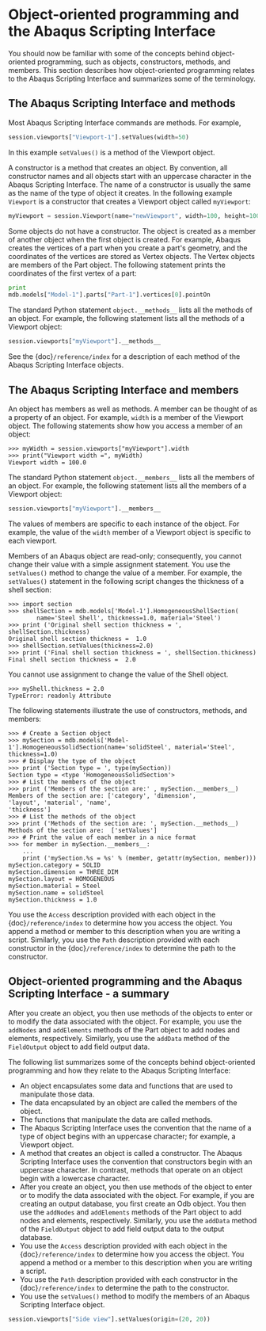 # Object-oriented programming and the Abaqus Scripting Interface

You should now be familiar with some of the concepts behind object-oriented programming, such as objects, constructors, methods, and members. This section describes how object-oriented programming relates to the Abaqus Scripting Interface and summarizes some of the terminology.

## The Abaqus Scripting Interface and methods

Most Abaqus Scripting Interface commands are methods. For example,

```python
session.viewports["Viewport-1"].setValues(width=50)
```

In this example `setValues()` is a method of the Viewport object.

A constructor is a method that creates an object. By convention, all constructor names and all objects start with an uppercase character in the Abaqus Scripting Interface. The name of a constructor is usually the same as the name of the type of object it creates. In the following example `Viewport` is a constructor that creates a Viewport object called `myViewport`:

```python
myViewport = session.Viewport(name="newViewport", width=100, height=100)
```

Some objects do not have a constructor. The object is created as a member of another object when the first object is created. For example, Abaqus creates the vertices of a part when you create a part's geometry, and the coordinates of the vertices are stored as Vertex objects. The Vertex objects are members of the Part object. The following statement prints the coordinates of the first vertex of a part:

```python
print
mdb.models["Model-1"].parts["Part-1"].vertices[0].pointOn
```

The standard Python statement `object.__methods__` lists all the methods of an object. For example, the following statement lists all the methods of a Viewport object:

```python
session.viewports["myViewport"].__methods__
```

See the {doc}`/reference/index` for a description of each method of the Abaqus Scripting Interface objects.

## The Abaqus Scripting Interface and members

An object has members as well as methods. A member can be thought of as a property of an object. For example, `width` is a member of the Viewport object. The following statements show how you access a member of an object:

```pycon
>>> myWidth = session.viewports["myViewport"].width
>>> print("Viewport width =", myWidth)
Viewport width = 100.0
```

The standard Python statement `object.__members__` lists all the members of an object. For example, the following statement lists all the members of a Viewport object:

```python
session.viewports["myViewport"].__members__
```

The values of members are specific to each instance of the object. For example, the value of the `width` member of a Viewport object is specific to each viewport.

Members of an Abaqus object are read-only; consequently, you cannot change their value with a simple assignment statement. You use the `setValues()` method to change the value of a member. For example, the `setValues()` statement in the following script changes the thickness of a shell section:

```pycon
>>> import section
>>> shellSection = mdb.models['Model-1'].HomogeneousShellSection(
        name='Steel Shell', thickness=1.0, material='Steel')
>>> print ('Original shell section thickness = ', shellSection.thickness)
Original shell section thickness =  1.0
>>> shellSection.setValues(thickness=2.0)
>>> print ('Final shell section thickness = ', shellSection.thickness)
Final shell section thickness =  2.0
```

You cannot use assignment to change the value of the Shell object.

```pycon
>>> myShell.thickness = 2.0
TypeError: readonly Attribute
```

The following statements illustrate the use of constructors, methods, and members:

```pycon
>>> # Create a Section object
>>> mySection = mdb.models['Model-1'].HomogeneousSolidSection(name='solidSteel', material='Steel', thickness=1.0)
>>> # Display the type of the object
>>> print ('Section type = ', type(mySection))
Section type = <type 'HomogeneousSolidSection'>
>>> # List the members of the object
>>> print ('Members of the section are:' , mySection.__members__)
Members of the section are: ['category', 'dimension',
'layout', 'material', 'name',
'thickness']
>>> # List the methods of the object
>>> print ('Methods of the section are: ', mySection.__methods__)
Methods of the section are:  ['setValues']
>>> # Print the value of each member in a nice format
>>> for member in mySection.__members__:
    ...
    print ('mySection.%s = %s' % (member, getattr(mySection, member)))
mySection.category = SOLID
mySection.dimension = THREE_DIM
mySection.layout = HOMOGENEOUS
mySection.material = Steel
mySection.name = solidSteel
mySection.thickness = 1.0
```

You use the `Access` description provided with each object in the {doc}`/reference/index` to determine how you access the object. You append a method or member to this description when you are writing a script. Similarly, you use the `Path` description provided with each constructor in the {doc}`/reference/index` to determine the path to the constructor.

## Object-oriented programming and the Abaqus Scripting Interface - a summary

After you create an object, you then use methods of the objects to enter or to modify the data associated with the object. For example, you use the `addNodes` and `addElements` methods of the Part object to add nodes and elements, respectively. Similarly, you use the `addData` method of the `FieldOutput` object to add field output data.

The following list summarizes some of the concepts behind object-oriented programming and how they relate to the Abaqus Scripting Interface:

- An object encapsulates some data and functions that are used to manipulate those data.
- The data encapsulated by an object are called the members of the object.
- The functions that manipulate the data are called methods.
- The Abaqus Scripting Interface uses the convention that the name of a type of object begins with an uppercase character; for example, a Viewport object.
- A method that creates an object is called a constructor. The Abaqus Scripting Interface uses the convention that constructors begin with an uppercase character. In contrast, methods that operate on an object begin with a lowercase character.
- After you create an object, you then use methods of the object to enter or to modify the data associated with the object. For example, if you are creating an output database, you first create an Odb object. You then use the `addNodes` and `addElements` methods of the Part object to add nodes and elements, respectively. Similarly, you use the `addData` method of the `FieldOutput` object to add field output data to the output database.
- You use the `Access` description provided with each object in the {doc}`/reference/index` to determine how you access the object. You append a method or a member to this description when you are writing a script.
- You use the `Path` description provided with each constructor in the {doc}`/reference/index` to determine the path to the constructor.
- You use the `setValues()` method to modify the members of an Abaqus Scripting Interface object.

```python
session.viewports["Side view"].setValues(origin=(20, 20))
```
